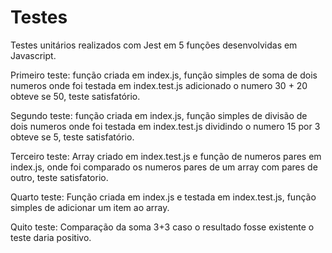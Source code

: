 # Testes
 
 Testes unitários realizados com Jest em 5 funções desenvolvidas em Javascript.

 Primeiro teste: função criada em index.js, função simples de soma de dois numeros onde foi testada em index.test.js adicionado o numero 30 + 20 obteve se 50, teste satisfatório.

 Segundo teste: função criada em index.js, função simples de divisão de dois numeros onde foi testada em index.test.js dividindo o numero 15 por 3 obteve se 5, teste satisfatório.

 Terceiro teste: Array criado em index.test.js e função de numeros pares em index.js, onde foi comparado os numeros pares de um array com pares de outro, teste satisfatorio.

 Quarto teste: Função criada em index.js e testada em index.test.js, função simples de adicionar um item ao array.

 Quito teste: Comparação da soma 3+3 caso o resultado fosse existente o teste daria positivo.